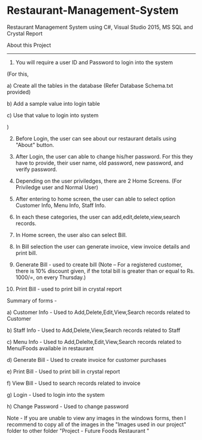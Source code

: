 # Restaurant-Management-System
Restaurant Management System using C#, Visual Studio 2015, MS SQL and Crystal Report

About this Project
********************
1. You will require a user ID and Password to login into the system

(For this,

a) Create all the tables in the database (Refer Database Schema.txt provided)

b) Add a sample value into login table

c) Use that value to login into system

)

2. Before Login, the user can see about our restaurant details using "About" button.

3. After Login, the user can able to change his/her password. For this they have to provide, their 
user name, old password, new password, and verify password.

4. Depending on the user priviledges, there are 2 Home Screens.
(For Priviledge user and Normal User)

5. After entering to home screen, the user can able to select option
Customer Info, Menu Info, Staff Info.

6. In each these categories, the user can add,edit,delete,view,search records.

7. In Home screen, the user also can select Bill.

8. In Bill selection the user can generate invoice, view invoice details and print bill.

9. Generate Bill - used to create bill
(Note – For a registered customer, there is 10% discount given, if the total bill is greater than or 
equal to Rs. 1000/=, on every Thursday.)

10. Print Bill - used to print bill in crystal report

Summary of forms -

a) Customer Info - Used to Add,Delete,Edit,View,Search records related to Customer

b) Staff Info - Used to Add,Delete,View,Search records related to Staff

c) Menu Info - Used to Add,Delelte,Edit,View,Search records related to Menu/Foods available in restaurant

d) Generate Bill - Used to create invoice for customer purchases

e) Print Bill - Used to print bill in crystal report

f) View Bill - Used to search records related to invoice

g) Login - Used to login into the system

h) Change Password - Used to change password

Note -
If you are unable to view any images in the windows forms, then I recommend to copy all of the images in the 
"Images used in our project" folder to other folder "Project - Future Foods Restaurant "
